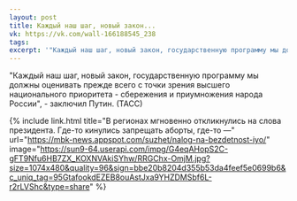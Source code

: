 ```yaml
---
layout: post
title: Каждый наш шаг, новый закон...
vk: https://vk.com/wall-166188545_238
tags: 
excerpt: '"Каждый наш шаг, новый закон, государственную программу мы должны оценивать прежде всего с точки зрения высшего национального приоритета - сбережения и приумножения народа России", - заключил Путин. (ТАСС)'
---
```

"Каждый наш шаг, новый закон, государственную программу мы должны оценивать прежде всего с точки зрения высшего национального приоритета - сбережения и приумножения народа России", - заключил Путин. (ТАСС)

{% include link.html title="В  регионах мгновенно откликнулись на слова президента. Где-то кинулись запрещать аборты, где-то —" url="https://mbk-news.appspot.com/suzhet/nalog-na-bezdetnost-iyo/" image="https://sun9-64.userapi.com/impg/G4eqAHopS2C-gFT9Nfu6HB7ZX_KOXNVAkiSYhw/RRGChx-OmjM.jpg?size=1074x480&quality=96&sign=bbe20b8204d355b53da4feef5e0699b6&c_uniq_tag=95GtafookdEZEB8ouAstJxa9YHZDMSbf6L-r2rLVShc&type=share" %}